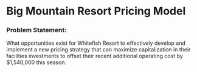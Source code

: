 # Big Mountain Resort Pricing Model


### Problem Statement: 
    
What opportunities exist for Whitefish Resort to effectively develop and implement a new pricing strategy that can maximize capitalization in their facilities investments to offset their recent additional operating cost by $1,540,000 this season.

